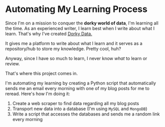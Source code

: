 # Automating My Learning Process

Since I'm on a mission to conquer the **dorky world of data**, I'm learning all the time. As an experienced writer, I learn best when I write about what I learn. That's why I've created [Dorky Data.](https://www.dorkydata.com/)

It gives me a platform to write about what I learn and it serves as a repository/hub to store my knowledge. Pretty cool, huh?

Anyway, since I have so much to learn, I never know *what* to learn or review.

That's where this project comes in.

I'm automating my learning by creating a Python script that automatically sends me an email every morning with one of my blog posts for me to reread. Here's how I'm doing it:

1. Create a web scraper to find data regarding all my blog posts
2. Transport new data into a database (I'm using `MySQL` and `MongoDB`)
3. Write a script that accesses the databases and sends me a random link every morning